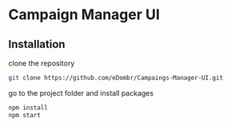 # Campaign Manager UI

## Installation

clone the repository

```bash
git clone https://github.com/eDombr/Campaings-Manager-UI.git
```
go to the project folder and install packages

```bash
npm install
npm start
```

